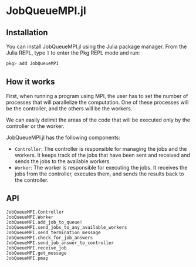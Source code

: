 # JobQueueMPI.jl

## Installation

You can install JobQueueMPI.jl using the Julia package manager. From the Julia REPL, type `]` to enter the Pkg REPL mode and run:

```julia
pkg> add JobQueueMPI
```

## How it works

First, when running a program using MPI, the user has to set the number of processes that will parallelize the computation. One of these processes will be the controller, and the others will be the workers.

We can easily delimit the areas of the code that will be executed only by the controller or the worker.

JobQueueMPI.jl has the following components:

- `Controller`: The controller is responsible for managing the jobs and the workers. It keeps track of the jobs that have been sent and received and sends the jobs to the available workers.
- `Worker`: The worker is responsible for executing the jobs. It receives the jobs from the controller, executes them, and sends the results back to the controller.

## API

```@docs
JobQueueMPI.Controller
JobQueueMPI.Worker
JobQueueMPI.add_job_to_queue!
JobQueueMPI.send_jobs_to_any_available_workers
JobQueueMPI.send_termination_message
JobQueueMPI.check_for_job_answers
JobQueueMPI.send_job_answer_to_controller
JobQueueMPI.receive_job
JobQueueMPI.get_message
JobQueueMPI.pmap
```
